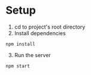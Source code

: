 # Setup
1. cd to project's root directory
2. Install dependencies
```
npm install
```
3. Run the server
```
npm start
```

